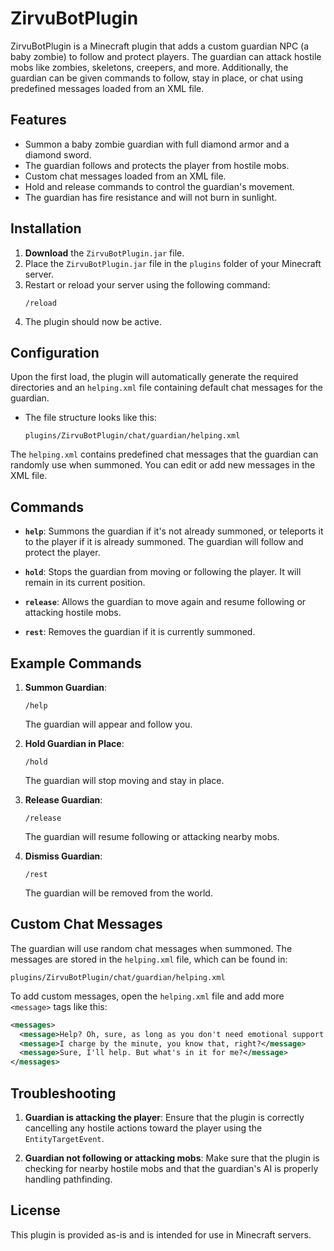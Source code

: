 
# ZirvuBotPlugin

ZirvuBotPlugin is a Minecraft plugin that adds a custom guardian NPC (a baby zombie) to follow and protect players. The guardian can attack hostile mobs like zombies, skeletons, creepers, and more. Additionally, the guardian can be given commands to follow, stay in place, or chat using predefined messages loaded from an XML file.

## Features

- Summon a baby zombie guardian with full diamond armor and a diamond sword.
- The guardian follows and protects the player from hostile mobs.
- Custom chat messages loaded from an XML file.
- Hold and release commands to control the guardian's movement.
- The guardian has fire resistance and will not burn in sunlight.

## Installation

1. **Download** the `ZirvuBotPlugin.jar` file.
2. Place the `ZirvuBotPlugin.jar` file in the `plugins` folder of your Minecraft server.
3. Restart or reload your server using the following command:
   ```
   /reload
   ```
4. The plugin should now be active.

## Configuration

Upon the first load, the plugin will automatically generate the required directories and an `helping.xml` file containing default chat messages for the guardian.

- The file structure looks like this:
  ```
  plugins/ZirvuBotPlugin/chat/guardian/helping.xml
  ```

The `helping.xml` contains predefined chat messages that the guardian can randomly use when summoned. You can edit or add new messages in the XML file.

## Commands

- **`help`**: Summons the guardian if it's not already summoned, or teleports it to the player if it is already summoned. The guardian will follow and protect the player.
  
- **`hold`**: Stops the guardian from moving or following the player. It will remain in its current position.

- **`release`**: Allows the guardian to move again and resume following or attacking hostile mobs.

- **`rest`**: Removes the guardian if it is currently summoned.

## Example Commands

1. **Summon Guardian**:
   ```
   /help
   ```
   The guardian will appear and follow you.

2. **Hold Guardian in Place**:
   ```
   /hold
   ```
   The guardian will stop moving and stay in place.

3. **Release Guardian**:
   ```
   /release
   ```
   The guardian will resume following or attacking nearby mobs.

4. **Dismiss Guardian**:
   ```
   /rest
   ```
   The guardian will be removed from the world.

## Custom Chat Messages

The guardian will use random chat messages when summoned. The messages are stored in the `helping.xml` file, which can be found in:

```
plugins/ZirvuBotPlugin/chat/guardian/helping.xml
```

To add custom messages, open the `helping.xml` file and add more `<message>` tags like this:

```xml
<messages>
  <message>Help? Oh, sure, as long as you don't need emotional support!</message>
  <message>I charge by the minute, you know that, right?</message>
  <message>Sure, I'll help. But what's in it for me?</message>
</messages>
```

## Troubleshooting

1. **Guardian is attacking the player**: 
   Ensure that the plugin is correctly cancelling any hostile actions toward the player using the `EntityTargetEvent`.

2. **Guardian not following or attacking mobs**: 
   Make sure that the plugin is checking for nearby hostile mobs and that the guardian's AI is properly handling pathfinding.

## License

This plugin is provided as-is and is intended for use in Minecraft servers.
